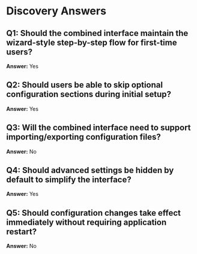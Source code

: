 # Discovery Answers

## Q1: Should the combined interface maintain the wizard-style step-by-step flow for first-time users?
**Answer:** Yes

## Q2: Should users be able to skip optional configuration sections during initial setup?
**Answer:** Yes

## Q3: Will the combined interface need to support importing/exporting configuration files?
**Answer:** No

## Q4: Should advanced settings be hidden by default to simplify the interface?
**Answer:** Yes

## Q5: Should configuration changes take effect immediately without requiring application restart?
**Answer:** No
